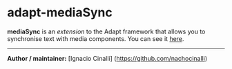 # adapt-mediaSync

**mediaSync**  is an *extension* to the Adapt framework that allows you to synchronise text with media components. You can see it [here](https://adaptlearning-no-core.web.app/#/id/eo-55).

----------------------------
**Author / maintainer:** [Ignacio Cinalli] (https://github.com/nachocinalli)  